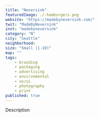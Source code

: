 ```yaml
---
title: "Neversink"
featuredImage: ./-hamburgers.png
website: "https://madebyneversink.com/"
twit: "MadeByNeversink"
inst: "madebyneversink"
category: "N"
city: "Seattle"
neighborhood:
size: "Small (1-10)"
map: ""
tags:
    - branding
    - packaging
    - advertising
    - environmental
    - ux/ui
    - photography
    - print
published: true
---
```


Description

